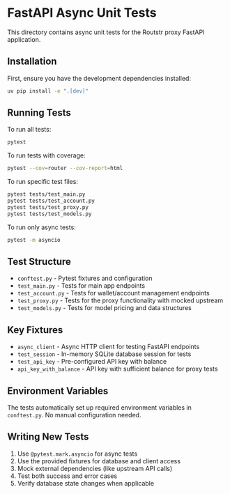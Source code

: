 # FastAPI Async Unit Tests

This directory contains async unit tests for the Routstr proxy FastAPI application.

## Installation

First, ensure you have the development dependencies installed:

```bash
uv pip install -e ".[dev]"
```

## Running Tests

To run all tests:
```bash
pytest
```

To run tests with coverage:
```bash
pytest --cov=router --cov-report=html
```

To run specific test files:
```bash
pytest tests/test_main.py
pytest tests/test_account.py
pytest tests/test_proxy.py
pytest tests/test_models.py
```

To run only async tests:
```bash
pytest -m asyncio
```

## Test Structure

- `conftest.py` - Pytest fixtures and configuration
- `test_main.py` - Tests for main app endpoints
- `test_account.py` - Tests for wallet/account management endpoints
- `test_proxy.py` - Tests for the proxy functionality with mocked upstream
- `test_models.py` - Tests for model pricing and data structures

## Key Fixtures

- `async_client` - Async HTTP client for testing FastAPI endpoints
- `test_session` - In-memory SQLite database session for tests
- `test_api_key` - Pre-configured API key with balance
- `api_key_with_balance` - API key with sufficient balance for proxy tests

## Environment Variables

The tests automatically set up required environment variables in `conftest.py`. No manual configuration needed.

## Writing New Tests

1. Use `@pytest.mark.asyncio` for async tests
2. Use the provided fixtures for database and client access
3. Mock external dependencies (like upstream API calls)
4. Test both success and error cases
5. Verify database state changes when applicable 